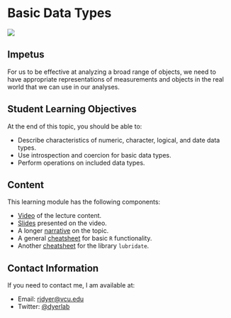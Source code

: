 # Basic Data Types

![](https://unsplash.com/photos/8OyKWQgBsKQ/download?ixid=MnwxMjA3fDB8MXxzZWFyY2h8MXx8ZGF0YSUyMHR5cGVzfGVufDB8fHx8MTY2MjQ3Njc2MQ&force=true&w=640)



## Impetus

For us to be effective at analyzing a broad range of objects, we need to have appropriate representations of measurements and objects in the real world that we can use in our analyses.  

## Student Learning Objectives

At the end of this topic, you should be able to:  

 - Describe characteristics of numeric, character, logical, and date data types.  
 - Use introspection and coercion for basic data types. 
 - Perform operations on included data types.  

## Content

This learning module has the following components:

 - [Video](https://www.loom.com/share/bfb38096deaf40ce81c04abfb6b24ee8?sid=a6d43f6d-b41f-4175-b5b4-dca9bdebb450) of the lecture content.  
 - [Slides](https://dyerlabteaching.github.io/Basic-Data-Types/slides.html#/title-slide) presented on the video.  
 - A longer [narrative](https://dyerlabteaching.github.io/Basic-Data-Types/narrative.html) on the topic.    
 - A general [cheatsheet](https://raw.githubusercontent.com/rstudio/cheatsheets/master/base-r.pdf) for basic `R` functionality.  
 - Another [cheatsheet](https://github.com/DyerlabTeaching/Basic-Data-Types/raw/main/R_lubridate.pdf) for the library `lubridate`.

## Contact Information

If you need to contact me, I am available at:  
 - Email: rjdyer@vcu.edu
 - Twitter: [@dyerlab](https://twitter.com/dyerlab/)
